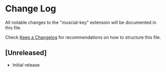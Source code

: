 # Change Log

All notable changes to the "muscial-key" extension will be documented in this file.

Check [Keep a Changelog](http://keepachangelog.com/) for recommendations on how to structure this file.

## [Unreleased]

- Initial release